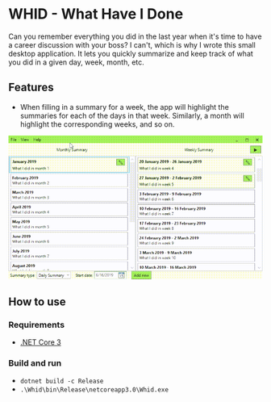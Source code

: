 # WHID - What Have I Done

Can you remember everything you did in the last year when it's time to have a career discussion with your boss?
I can't, which is why I wrote this small desktop application.
It lets you quickly summarize and keep track of what you did in a given day, week, month, etc.

## Features

- When filling in a summary for a week, the app will highlight the summaries for each of the days in that week.
  Similarly, a month will highlight the corresponding weeks, and so on.

![Screenshot of Whid application](docs/whid.gif)

## How to use

### Requirements

- [.NET Core 3](https://dotnet.microsoft.com/download/dotnet-core/3.0)

### Build and run

- `dotnet build -c Release`
- `.\Whid\bin\Release\netcoreapp3.0\Whid.exe`
